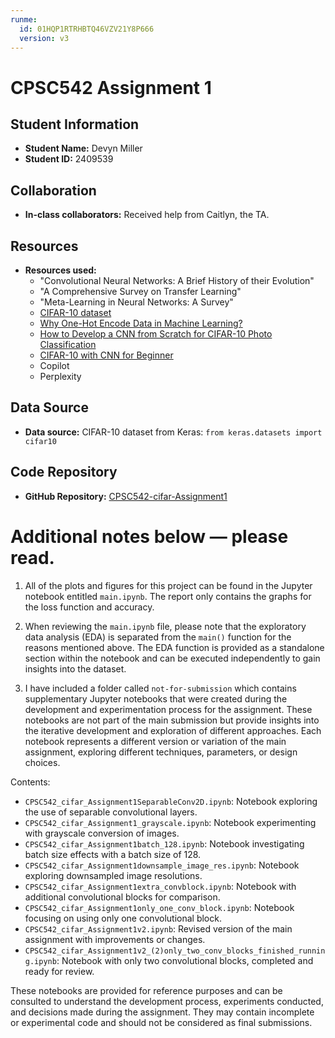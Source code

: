 ```yaml
---
runme:
  id: 01HQP1RTRHBTQ46VZV21Y8P666
  version: v3
---
```


# CPSC542 Assignment 1

## Student Information
- **Student Name:** Devyn Miller
- **Student ID:** 2409539

## Collaboration
- **In-class collaborators:** Received help from Caitlyn, the TA.

## Resources
- **Resources used:** 
    - "Convolutional Neural Networks: A Brief History of their Evolution"
    - "A Comprehensive Survey on Transfer Learning"
    - "Meta-Learning in Neural Networks: A Survey"
    - [CIFAR-10 dataset](https://www.cs.toronto.edu/~kriz/cifar.html)
    - [Why One-Hot Encode Data in Machine Learning?](https://machinelearningmastery.com/why-one-hot-encode-data-in-machine-learning/)
    - [How to Develop a CNN from Scratch for CIFAR-10 Photo Classification](https://machinelearningmastery.com/how-to-develop-a-cnn-from-scratch-for-cifar-10-photo-classification/)
    - [CIFAR-10 with CNN for Beginner](https://www.kaggle.com/code/roblexnana/cifar10-with-cnn-for-beginer/notebook)
    - Copilot
    - Perplexity

## Data Source
- **Data source:** CIFAR-10 dataset from Keras: `from keras.datasets import cifar10`

## Code Repository
- **GitHub Repository:** [CPSC542-cifar-Assignment1](https://github.com/devyn-miller/assignment-1-cpsc-542.git)

# Additional notes below — please read.

1. All of the plots and figures for this project can be found in the Jupyter notebook entitled `main.ipynb`. The report only contains the graphs for the loss function and accuracy.

2. When reviewing the `main.ipynb` file, please note that the exploratory data analysis (EDA) is separated from the `main()` function for the reasons mentioned above. The EDA function is provided as a standalone section within the notebook and can be executed independently to gain insights into the dataset.

3. I have included a folder called `not-for-submission` which contains supplementary Jupyter notebooks that were created during the development and experimentation process for the assignment. These notebooks are not part of the main submission but provide insights into the iterative development and exploration of different approaches. Each notebook represents a different version or variation of the main assignment, exploring different techniques, parameters, or design choices.

Contents:

- `CPSC542_cifar_Assignment1SeparableConv2D.ipynb`: Notebook exploring the use of separable convolutional layers.
- `CPSC542_cifar_Assignment1_grayscale.ipynb`: Notebook experimenting with grayscale conversion of images.
- `CPSC542_cifar_Assignment1batch_128.ipynb`: Notebook investigating batch size effects with a batch size of 128.
- `CPSC542_cifar_Assignment1downsample_image_res.ipynb`: Notebook exploring downsampled image resolutions.
- `CPSC542_cifar_Assignment1extra_convblock.ipynb`: Notebook with additional convolutional blocks for comparison.
- `CPSC542_cifar_Assignment1only_one_conv_block.ipynb`: Notebook focusing on using only one convolutional block.
- `CPSC542_cifar_Assignment1v2.ipynb`: Revised version of the main assignment with improvements or changes.
- `CPSC542_cifar_Assignment1v2_(2)only_two_conv_blocks_finished_running.ipynb`: Notebook with only two convolutional blocks, completed and ready for review.

These notebooks are provided for reference purposes and can be consulted to understand the development process, experiments conducted, and decisions made during the assignment. They may contain incomplete or experimental code and should not be considered as final submissions.